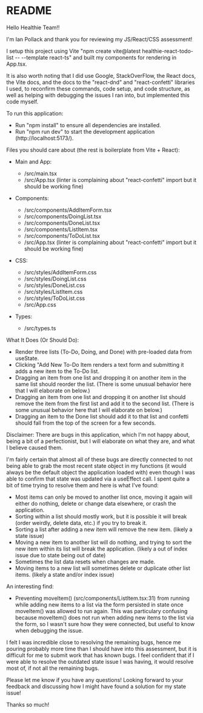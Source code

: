 # README

Hello Healthie Team!!

I'm Ian Pollack and thank you for reviewing my JS/React/CSS assessment!

I setup this project using Vite "npm create vite@latest healthie-react-todo-list -- --template react-ts" and built my components for rendering in App.tsx.

It is also worth noting that I did use Google, StackOverFlow, the React docs, the Vite docs, and the docs to the "react-dnd" and "react-confetti" libraries I used, to reconfirm these commands, code setup, and code structure, as well as helping with debugging the issues I ran into, but implemented this code myself.

To run this application:
- Run "npm install" to ensure all dependencies are installed.
- Run "npm run dev" to start the development application (http://localhost:5173/).

Files you should care about (the rest is boilerplate from Vite + React):

- Main and App:
  - /src/main.tsx
  - /src/App.tsx (linter is complaining about "react-confetti" import but it should be working fine)

- Components:
  - /src/components/AddItemForm.tsx
  - /src/components/DoingList.tsx
  - /src/components/DoneList.tsx
  - /src/components/ListItem.tsx
  - /src/components/ToDoList.tsx
  - /src/App.tsx (linter is complaining about "react-confetti" import but it should be working fine)

- CSS:
  - /src/styles/AddItemForm.css
  - /src/styles/DoingList.css
  - /src/styles/DoneList.css
  - /src/styles/ListItem.css
  - /src/styles/ToDoList.css
  - /src/App.css

- Types:
  - /src/types.ts

What It Does (Or Should Do):
  - Render three lists (To-Do, Doing, and Done) with pre-loaded data from useState.
  - Clicking "Add New To-Do Item renders a text form and submitting it adds a new item to the To-Do list.
  - Dragging an item from one list and dropping it on another item in the same list should reorder the list. (There is some unusual behavior here that I will elaborate on below.)
  - Dragging an item from one list and dropping it on another list should remove the item from the first list and add it to the second list. (There is some unusual behavior here that I will elaborate on below.)
  - Dragging an item to the Done list should add it to that list and confetti should fall from the top of the screen for a few seconds.

Disclaimer: There are bugs in this application, which I'm not happy about, being a bit of a perfectionist, but I will elaborate on what they are, and what I believe caused them.

I'm fairly certain that almost all of these bugs are directly connected to not being able to grab the most recent state object in my functions (it would always be the default object the application loaded with) even though I was able to confirm that state was updated via a useEffect call. I spent quite a bit of time trying to resolve them and here is what I've found:

  - Most items can only be moved to another list once, moving it again will either do nothing, delete or change data elsewhere, or crash the application.
  - Sorting within a list should mostly work, but it is possible it will break (order weirdly, delete data, etc.) if you try to break it.
  - Sorting a list after adding a new item will remove the new item. (likely a state issue)
  - Moving a new item to another list will do nothing, and trying to sort the new item within its list will break the application. (likely a out of index issue due to state being out of date)
  - Sometimes the list data resets when changes are made.
  - Moving items to a new list will sometimes delete or duplicate other list items. (likely a state and/or index issue)

An interesting find:
  - Preventing moveItem() (src/components/ListItem.tsx:31) from running while adding new items to a list via the form persisted in state once moveItem() was allowed to run again. This was particulary confusing because moveItem() does not run when adding new items to the list via the form, so I wasn't sure how they were connected, but useful to know when debugging the issue.

I felt I was incredible close to resolving the remaining bugs, hence me pouring probably more time than I should have into this assessment, but it is difficult for me to submit work that has known bugs. I feel confident that if I were able to resolve the outdated state issue I was having, it would resolve most of, if not all the remaining bugs.

Please let me know if you have any questions! Looking forward to your feedback and discussing how I might have found a solution for my state issue!

Thanks so much!